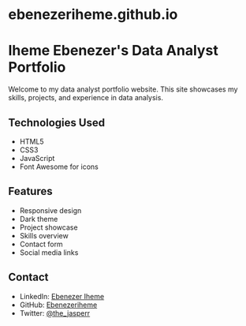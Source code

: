 # ebenezeriheme.github.io
# Iheme Ebenezer's Data Analyst Portfolio

Welcome to my data analyst portfolio website. This site showcases my skills, projects, and experience in data analysis.

## Technologies Used
- HTML5
- CSS3
- JavaScript
- Font Awesome for icons

## Features
- Responsive design
- Dark theme
- Project showcase
- Skills overview
- Contact form
- Social media links

## Contact
- LinkedIn: [Ebenezer Iheme](https://www.linkedin.com/in/ebenezer-iheme)
- GitHub: [Ebenezeriheme](https://github.com/Ebenezeriheme)
- Twitter: [@the_jasperr](https://x.com/the_jasperr) 
